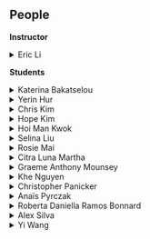 ## People

**Instructor**

<details><summary>Eric Li</summary>

Eric (he/him) is a [designer and software developer](https://eric.young.li/) based in Brooklyn, NY. Most recently, he worked at MoMA and is currently an independent practitioner. He also [writes sporadically](https://www.moma.org/magazine/articles/677) and teaches here at Parsons. Eric’s favorite HTML element is `<iframe>`.

</details>

**Students**

<details><summary>Katerina Bakatselou</summary>

</details>

<details><summary>Yerin Hur</summary>

</details>

<details><summary>Chris Kim</summary>

</details>

<details><summary>Hope Kim</summary>

</details>

<details><summary>Hoi Man Kwok </summary>

</details>

<details><summary>Selina Liu</summary>

</details>

<details><summary>Rosie Mai</summary>

</details>

<details><summary>Citra Luna Martha</summary>

</details>

<details><summary>Graeme Anthony Mounsey</summary>

</details>

<details><summary>Khe Nguyen</summary>

</details>

<details><summary>Christopher Panicker</summary>

</details>

<details><summary>Anaïs Pyrczak</summary>

</details>

<details><summary>Roberta Daniella Ramos Bonnard</summary>

</details>

<details><summary>Alex Silva</summary>

</details>

<details><summary>Yi Wang</summary>

</details>
